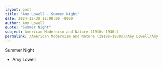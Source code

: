 ```yaml
---
layout: post
title: "Amy Lowell - Summer Night"
date: 2024-12-30 12:00:00 -0000
author: Amy Lowell
quote: "Summer Night"
subject: American Modernism and Nature (1910s–1930s)
permalink: /American Modernism and Nature (1910s–1930s)/Amy Lowell/Amy Lowell - Summer Night
---
```


Summer Night

- Amy Lowell

